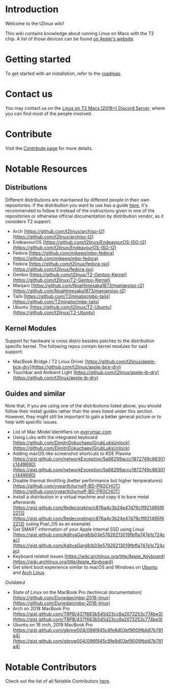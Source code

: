 # Introduction

Welcome to the t2linux wiki!

This wiki contains knowledge about running Linux on Macs with the T2 chip.
A list of those devices can be found [on Apple's website](https://support.apple.com/en-us/HT208862).

# Getting started

To get started with an installation, refer to the [roadmap](https://wiki.t2linux.org/roadmap).

# Contact us

You may contact us on the [Linux on T2 Macs (2018+) Discord Server](https://discord.com/invite/68MRhQu), where you can find most of the people involved.

# Contribute

Visit the [Contribute page](https://wiki.t2linux.org/contribute/) for more details.

# Notable Resources

## Distributions

Different distributions are maintained by different people in their own repositories.
If the distribution you want to use has a guide [here](https://wiki.t2linux.org/distributions/overview/), it's recommended to follow it instead of the instructions given in one of the repositories or otherwise official documentation by distribution vendor, as it considers T2 support.

- Arch [https://github.com/t2linux/archiso-t2](https://github.com/t2linux/archiso-t2)
- EndeavourOS [https://github.com/t2linux/EndeavourOS-ISO-t2](https://github.com/t2linux/EndeavourOS-ISO-t2)
- Fedora [https://github.com/mikeeq/mbp-fedora](https://github.com/mikeeq/mbp-fedora)
- Fedora [https://github.com/t2linux/fedora-iso](https://github.com/t2linux/fedora-iso)
- Gentoo [https://github.com/t2linux/T2-Gentoo-Kernel](https://github.com/t2linux/T2-Gentoo-Kernel)
- Manjaro [https://github.com/NoaHimesaka1873/manjaroiso-t2](https://github.com/NoaHimesaka1873/manjaroiso-t2)
- Tails [https://github.com/T2minator/mbp-tails](https://github.com/T2minator/mbp-tails)
- Ubuntu [https://github.com/t2linux/T2-Ubuntu](https://github.com/t2linux/T2-Ubuntu)

## Kernel Modules

Support for hardware is cross distro besides patches to the distribution specific kernel.
The following repos contain kernel modules for said support:

- MacBook Bridge / T2 Linux Driver [https://github.com/t2linux/apple-bce-drv](https://github.com/t2linux/apple-bce-drv)
- Touchbar and Ambient Light [https://github.com/t2linux/apple-ib-drv](https://github.com/t2linux/apple-ib-drv)

## Guides and similar

Note that, if you are using one of the distributions listed above, you should follow their install guides rather than the ones listed under this section. However, they might still be important to gain a better general picture or to help with specific issues.

- List of Mac Model Identifiers on [everymac.com](https://everymac.com/systems/by_capability/mac-specs-by-machine-model-machine-id.html)
- Using Luks with the integrated keyboard [https://github.com/DimitriDokuchaev/GrubLuksUnlock](https://github.com/DimitriDokuchaev/GrubLuksUnlock)
- Adding macOS-like screenshot shortcuts to KDE Plasma [https://gist.github.com/networkException/5a68299accc1872749c86301c1449690](https://gist.github.com/networkException/5a68299accc1872749c86301c1449690)
- Disable thermal throttling (better performance but higher temperatures) [https://github.com/yyearth/turnoff-BD-PROCHOT](https://github.com/yyearth/turnoff-BD-PROCHOT)
- Install a distribution in a virtual machine and copy it to bare metal afterwards [https://gist.github.com/Redecorating/c876a4c3b24e47d79c1f921495f62213](https://gist.github.com/Redecorating/c876a4c3b24e47d79c1f921495f62213) (using Pop!_OS as an example)
- Get SMART information of your Apple Internal SSD using Linux [https://gist.github.com/AdityaGarg8/b03e57826213019fbffa747e1c724cac](https://gist.github.com/AdityaGarg8/b03e57826213019fbffa747e1c724cac)
- Keyboard related issues [https://wiki.archlinux.org/title/Apple_Keyboard](https://wiki.archlinux.org/title/Apple_Keyboard)
- Get silent boot experience similar to macOS and Windows on [Ubuntu](https://gist.github.com/AdityaGarg8/a39063f0d8c39572f03f55cbe02f9beb) and [Arch Linux](https://wiki.archlinux.org/title/silent_boot).

*Outdated*

- State of Linux on the MacBook Pro (technical documentation) [https://github.com/Dunedan/mbp-2016-linux](https://github.com/Dunedan/mbp-2016-linux)
- Arch on 2018 MacBook Pro [https://gist.github.com/TRPB/437f663b545d23cc8a2073253c774be3](https://gist.github.com/TRPB/437f663b545d23cc8a2073253c774be3)
- Ubuntu on 16 inch, 2019 MacBook Pro [https://gist.github.com/gbrow004/096f845c8fe8d03ef9009fbb87b781a4](https://gist.github.com/gbrow004/096f845c8fe8d03ef9009fbb87b781a4)

# Notable Contributors

Check out the list of all Notable Contributors [here](https://wiki.t2linux.org/notable-contributors).
